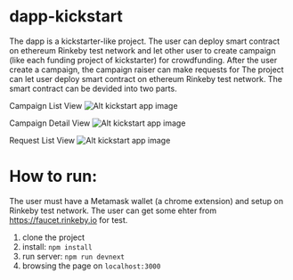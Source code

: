 # dapp-kickstart
The dapp is a kickstarter-like project.
The user can deploy smart contract on ethereum Rinkeby test network and let other user to create campaign (like each funding project of kickstarter) for crowdfunding. 
After the user create a campaign, the campaign raiser can make requests for 
The project can let user deploy smart contract on ethereum Rinkeby test network.
The smart contract can be devided into two parts. 

Campaign List View
![Alt kickstart app image](https://www.dropbox.com/s/5krazxtkuafngah/%E8%9E%A2%E5%B9%95%E5%BF%AB%E7%85%A7%202018-06-27%20%E4%B8%8B%E5%8D%888.33.38.png?raw=1 "Optional title")

Campaign Detail View
![Alt kickstart app image](https://www.dropbox.com/s/duxrbqt4q4rjetj/%E8%9E%A2%E5%B9%95%E5%BF%AB%E7%85%A7%202018-06-27%20%E4%B8%8B%E5%8D%888.34.06.png?raw=1 "Optional title")

Request List View
![Alt kickstart app image](https://www.dropbox.com/s/uv5sco7vxo986kr/%E8%9E%A2%E5%B9%95%E5%BF%AB%E7%85%A7%202018-06-27%20%E4%B8%8B%E5%8D%888.34.19.png?raw=1 "Optional title")

# How to run:
The user must have a Metamask wallet (a chrome extension) and setup on Rinkeby test network. 
The user can get some ehter from https://faucet.rinkeby.io for test.

1. clone the project
2. install: `npm install`
3. run server: `npm run devnext`
4. browsing the page on `localhost:3000`
